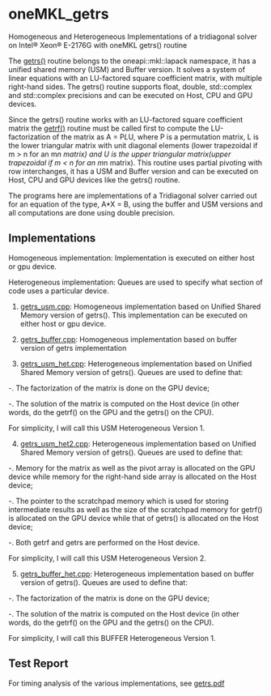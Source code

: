 # oneMKL_getrs
Homogeneous and Heterogeneous Implementations of a tridiagonal solver on Intel® Xeon® E-2176G with oneMKL getrs() routine

The [getrs()](https://oneapi-src.github.io/oneMKL/domains/lapack/getrs.html#onemkl-lapack-getrs) routine belongs to the oneapi::mkl::lapack namespace, it has a unified
shared memory (USM) and Buffer version. It solves a system of linear equations with an LU-factored square coefficient matrix, with multiple right-hand sides. 
The getrs() routine supports float, double, std::complex<float> and std::complex<double> precisions and can be executed on Host, CPU and GPU devices.
  
Since the getrs() routine works with an LU-factored square coefficient matrix the [getrf()](https://oneapi-src.github.io/oneMKL/domains/lapack/getrf.html#onemkl-lapack-getrf) routine must be called first to compute the LU-factorization of the matrix as A = P*L*U, where P is a permutation matrix, L is the lower triangular matrix with unit diagonal elements (lower trapezoidal if m > n for an m*n matrix) and U is the upper triangular matrix(upper trapezoidal if m < n for an m*n matrix). 
This routine uses partial pivoting with row interchanges, it has a USM and Buffer version and can be executed on Host, CPU and GPU devices like the getrs() routine.
                                                                                                                     
The programs here are implementations of a Tridiagonal solver carried out for an equation of the type, A*X = B, using the buffer and USM versions and all computations are done using double precision. 
                                                                                                                       
## Implementations

Homogeneous implementation: Implementation is executed on either host or gpu device.

Heterogeneous implementation: Queues are used to specify what section of code uses a particular device. 

1. [getrs_usm.cpp](https://github.com/olutosinbanjo/oneMKL_getrs/blob/b7e9a682fa0b619c6bebe2bab996d18f8cf2df87/getrs_usm.cpp): Homogeneous implementation based on Unified Shared Memory version of getrs(). This implementation can be executed on either host or gpu device.

2. [getrs_buffer.cpp](https://github.com/olutosinbanjo/oneMKL_getrs/blob/13dcf43f07901b2c8f4199797c4a768dda5cf276/getrs_buffer.cpp): Homogeneous implementation based on buffer version of getrs implementation

3. [getrs_usm_het.cpp](https://github.com/olutosinbanjo/oneMKL_getrs/blob/ab29a441f2ce506368846609deefff5d4c8ddee9/getrs_usm_het.cpp):  Heterogeneous implementation based on Unified Shared Memory version of getrs(). Queues are used to define that:

  -. The factorization of the matrix is done on the GPU device;
  
  -. The solution of the matrix is computed on the Host device (in other words, do the getrf() on the GPU and the getrs() on the CPU).

For simplicity, I will call this USM Heterogeneous Version 1.

4.  [getrs_usm_het2.cpp](https://github.com/olutosinbanjo/oneMKL_getrs/blob/0a884a7ebdde2b601fae33edf94c5f4cf66276ec/getrs_usm_het2.cpp):  Heterogeneous implementation based on Unified Shared Memory version of getrs(). Queues are used to define that:

  -. Memory for the matrix as well as the pivot array is allocated on the GPU device while memory for the right-hand side array is allocated on the Host device;
  
  -. The pointer to the scratchpad memory which is used for storing intermediate results as well as the size of the scratchpad memory for getrf() is allocated on the GPU device while that of getrs() is allocated on the Host device;
  
  -. Both getrf and getrs are performed on the Host device.

For simplicity, I will call this USM Heterogeneous Version 2.

5. [getrs_buffer_het.cpp](https://github.com/olutosinbanjo/oneMKL_getrs/blob/6239dd21608373bf5015c7719ac44edca89a4162/getrs_buffer_het.cpp): Heterogeneous implementation based on buffer version of getrs(). Queues are used to define that:

-. The factorization of the matrix is done on the GPU device;
  
  -. The solution of the matrix is computed on the Host device (in other words, do the getrf() on the GPU and the getrs() on the CPU).

For simplicity, I will call this BUFFER Heterogeneous Version 1.

## Test Report

For timing analysis of the various implementations, see [getrs.pdf](https://github.com/olutosinbanjo/oneMKL_getrs/blob/e2a4d7d9438d54d3539fa56013ca98a08cbbcad1/getrs_report.pdf)
